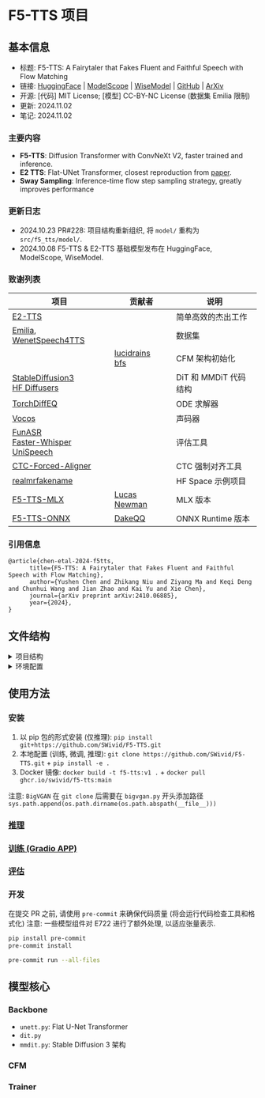 # F5-TTS 项目

## 基本信息

- 标题: F5-TTS: A Fairytaler that Fakes Fluent and Faithful Speech with Flow Matching
- 链接: [HuggingFace](https://huggingface.co/SWivid/F5-TTS) | [ModelScope](https://www.modelscope.cn/models/SWivid/F5-TTS_Emilia-ZH-EN) | [WiseModel](https://wisemodel.cn/models/SJTU_X-LANCE/F5-TTS_Emilia-ZH-EN) | [GitHub](https://github.com/SWivid/F5-TTS) | [ArXiv](https://arxiv.org/abs/2410.06885)
- 开源: [代码] MIT License; [模型] CC-BY-NC License (数据集 Emilia 限制)
- 更新: 2024.11.02
- 笔记: 2024.11.02

### 主要内容
- **F5-TTS**: Diffusion Transformer with ConvNeXt V2, faster trained and inference.
- **E2 TTS**: Flat-UNet Transformer, closest reproduction from [paper](https://arxiv.org/abs/2406.18009).
- **Sway Sampling**: Inference-time flow step sampling strategy, greatly improves performance

### 更新日志

- 2024.10.23 PR#228: 项目结构重新组织, 将 `model/` 重构为 `src/f5_tts/model/`.
- 2024.10.08 F5-TTS & E2-TTS 基础模型发布在 HuggingFace, ModelScope, WiseModel.

### 致谢列表

| 项目 | 贡献者 | 说明 |
| --- | --- | --- |
| [E2-TTS](../../../Models/Diffusion/2024.06.26_E2_TTS.md) | | 简单高效的杰出工作 |
| [Emilia](../../../Datasets/2024.07.07_Emilia.md), [WenetSpeech4TTS](../../../Datasets/2024.06.09_WenetSpeech4TTS.md) | | 数据集 |
| | [lucidrains](https://github.com/lucidrains) <br> [bfs](https://github.com/bfs18) | CFM 架构初始化|
| [StableDiffusion3](../../../Models/Diffusion/2024.03.05_StableDiffusion3.md)<br>[HF Diffusers](https://github.com/huggingface/diffusers) | | DiT 和 MMDiT 代码结构 |
| [TorchDiffEQ](https://github.com/rtqichen/torchdiffeq) | | ODE 求解器 |
| [Vocos](https://huggingface.co/charactr/vocos-mel-24khz) | | 声码器 |
| [FunASR](https://github.com/modelscope/FunASR)<br>[Faster-Whisper](https://github.com/SYSTRAN/faster-whisper)<br>[UniSpeech](https://github.com/microsoft/UniSpeech) | | 评估工具 |
| [CTC-Forced-Aligner](https://github.com/MahmoudAshraf97/ctc-forced-aligner) | | CTC 强制对齐工具 |
| [realmrfakename](https://x.com/realmrfakename) | | HF Space 示例项目 |
| [F5-TTS-MLX](https://github.com/lucasnewman/f5-tts-mlx/tree/main) | [Lucas Newman](https://github.com/lucasnewman) | MLX 版本 |
| [F5-TTS-ONNX](https://github.com/DakeQQ/F5-TTS-ONNX) | [DakeQQ](https://github.com/DakeQQ) | ONNX Runtime 版本 |

### 引用信息

```
@article{chen-etal-2024-f5tts,
      title={F5-TTS: A Fairytaler that Fakes Fluent and Faithful Speech with Flow Matching},
      author={Yushen Chen and Zhikang Niu and Ziyang Ma and Keqi Deng and Chunhui Wang and Jian Zhao and Kai Yu and Xie Chen},
      journal={arXiv preprint arXiv:2410.06885},
      year={2024},
}
```


## 文件结构

<details>
<summary>项目结构</summary>

- [x] .github/workflows/
  - [x] `pre-commit.yaml`: 调用 `pre-commit-config.yaml`.
  - [x] `publish-docker-image.yaml`: 发布 Docker 镜像.
  - [x] `sync-hf.yaml`: 同步到 HuggingFace Space
- [x] ckpts/
  - [x] `README.md`
  - [x] E2TTS_Base/`model_1200000.pt` 1.35 GB (pt或safetensors格式)
  - [x] F5TTS_Base/`model_1200000.pt` 1.35 GB (pt或safetensors格式)
- [x] data/
  - [x] Emilia_ZH_EN_pinyin/`vocab.txt`: 2545 行
  - [x] `librispeech_pc_test_clean_cross_sentence.lst`: 1127 行
- [x] src/
  - [x] f5_tts/
    - [ ] eval/
      - [ ] `README.md`
      - [ ] `ecapa_tdnn.py`
      - [ ] `eval_infer_batch.py`
      - [ ] `eval_infer_batch.sh`
      - [ ] `eval_librispeech_test_clean.py`
      - [ ] `eval_seedtts_testset.py`
      - [ ] `utils_eval.py`
    - [ ] infer/
      - [x] examples/
        - [x] basis/
          - [x] `basic.toml`: 推理的基础配置 (参考音频为 `basic_ref_en.wav`)
          - [x] `basic_ref_en.wav`: 对应 "Some call me nature, others call me mother nature."
          - [x] `basic_ref_cn.wav`
        - [x] multi/
          - [x] `country.flac`
          - [x] `main.flac`
          - [x] `story.toml`: 参考音频为 `main.flac` (另外有 `town.flac`, `country.flac` 子配置), 用于合成 `story.txt` 内的文本.
          - [x] `story.txt`
          - [x] `town.flac`
        - [x] `vocab.txt`: 2545 行 (重复文件?)
      - [ ] `README.md`
      - [ ] `infer_cli.py`
      - [ ] `infer_gradio.py`
      - [ ] `speech_edit.py`
      - [ ] `utils_infer.py`
    - [ ] model/
      - [ ] backbones/
        - [x] `README.md`
        - [ ] `dit.py`
        - [ ] `mmdit.py`
        - [ ] `unett.py`
      - [x] `__init__.py`: 引入三种 backbone, CFM 和 trainer
      - [ ] `cfm.py`
      - [ ] `dataset.py`
      - [ ] `modules.py`
      - [ ] `trainer.py`
      - [ ] `utils.py`
    - [ ] scripts/
      - [ ] `count_max_epoch.py`
      - [ ] `count_params_gflops.py`
    - [ ] train/
      - [ ] dataset/
        - [ ] `prepare_csv_wavs.py`
        - [ ] `prepare_emilia.py`
        - [ ] `prepare_wenetspeech4tts.py`
      - [ ] `README.md`
      - [ ] `finetune_cli.py`
      - [ ] `finetune_gradio.py`
      - [ ] `train.py`
    - [ ] `api.py`
  - [ ] third_party/
    - [ ] BigVGAN: [Github](https://github.com/NVIDIA/BigVGAN/tree/7d2b454564a6c7d014227f635b7423881f14bdac)
- [x] `.gitignore`
- [x] `.gitmodules`: 引入 BigVGAN 仓库
- [x] `.pre-commit-config.yaml`: 运行 Ruff 代码风格检查, 格式化 + YAML 校验.
- [ ] `Dockerfile`
- [x] `LICENSE`: MIT License
- [x] `README.md`
- [x] `pyproject.toml`: 环境配置文件
- [x] `ruff.toml`: 行宽 120, python=3.10, 忽略私有变量, import 单行等.

</details>

<details>
<summary>环境配置</summary>

Python = 3.10

常用库
- [x] torch==2.3.0+cu118
- [x] torchaudio==2.3.0+cu118
- [x] [matplotlib](https://github.com/matplotlib/matplotlib): 绘图
- [x] [numpy](https://github.com/numpy/numpy)==1.22.0<2.x: 数值计算
- [x] [torchdiffeq](https://github.com/rtqichen/torchdiffeq): Pytorch 框架下高精度的 ODE 求解器, 实现了自适应步长算法
- [x] [tqdm](https://github.com/tqdm/tqdm)>=4.65.0
- [x] [wandb](https://github.com/wandb/wandb): 日志记录
- [x] [tomli](https://github.com/hukkin/tomli): 解析 TOML 文件

HuggingFace 库
- [x] [accelerate](https://github.com/huggingface/accelerate)>=0.33.0: 抽象多卡训练代码
- [x] [datasets](https://github.com/huggingface/datasets)
- [x] [transformers](https://github.com/huggingface/transformers)
- [x] [safetensors](https://github.com/huggingface/safetensors): 格式处理

- [x] [transformers_stream_generator](https://github.com/LowinLi/transformers-stream-generator): 基于 HuggingFace Transformers 的流式生成器
- [x] [bitsandbytes](https://github.com/bitsandbytes-foundation/bitsandbytes): 量化与优化库

Einstein 求和
- [x] [einops](https://github.com/arogozhnikov/einops)>=0.8.0: 处理张量维度
- [x] [einx](https://github.com/fferflo/einx)>=0.3.0: 处理基础张量运算

Lucidrains 复现
- [x] [x_transformers](https://github.com/lucidrains/x-transformers)>=1.31.14 @lucidrains 含各种实验特性的 Transformer
- [x] [ema_pytorch](https://github.com/lucidrains/ema-pytorch)>=0.5.2: 指数移动平均

用户交互部分
- [x] [cached_path](https://github.com/allenai/cached_path): 处理文件访问
- [x] [click](https://github.com/pallets/click): 命令行美化
- [x] [gradio](https://github.com/gradio-app/gradio): WebUI 交互

中文处理
- [x] [jieba](https://github.com/fxsjy/jieba): 中文分词
- [x] [pypinyin](https://github.com/mozillazg/python-pinyin): 中文拼音转换
- [x] [zhconv](https://github.com/gumblex/zhconv): 基于 MediaWiki 词汇表的最大正向匹配简繁转换
- [x] [zhon](https://github.com/tsroten/zhon): 字符串中查找 CJK, 拼音字节, 词语, 句子等

音频处理
- [x] [librosa](https://github.com/librosa/librosa): 音频信号分析
- [x] [pydub](https://github.com/jiaaro/pydub): 音频文件处理
- [x] [soundfile](https://github.com/bastibe/python-soundfile): 读写音频文件

语音识别
- [x] [modelscope](https://github.com/modelscope/modelscope): 模型库
- [x] [faster_whisper](https://github.com/SYSTRAN/faster-whisper): 语音识别
- [x] [funasr](https://github.com/modelscope/FunASR): 语音识别
- [x] [jiwer](https://github.com/jitsi/jiwer): 自动评估语音识别系统, 含词错误率, 匹配错误率, 词信息丢失, 词信息保留, 字符错误率等指标 (最小编辑距离使用 RapidFuzz, 底层基于 C++)

声码器
- [x] [vocos](https://github.com/gemelo-ai/vocos): 声码器

</details>

## 使用方法

### 安装

1. 以 pip 包的形式安装 (仅推理): `pip install git+https://github.com/SWivid/F5-TTS.git`
2. 本地配置 (训练, 微调, 推理): `git clone https://github.com/SWivid/F5-TTS.git` + `pip install -e .`
3. Docker 镜像: `docker build -t f5-tts:v1 .` + `docker pull ghcr.io/swivid/f5-tts:main`

注意: `BigVGAN` 在 `git clone` 后需要在 `bigvgan.py` 开头添加路径 `sys.path.append(os.path.dirname(os.path.abspath(__file__)))`

### [推理](Infer.md)

### [训练 (Gradio APP)](Train.md)

### [评估](Eval.md)

### 开发

在提交 PR 之前, 请使用 `pre-commit` 来确保代码质量 (将会运行代码检查工具和格式化)
注意: 一些模型组件对 E722 进行了额外处理, 以适应张量表示.

```bash
pip install pre-commit
pre-commit install

pre-commit run --all-files
```

## 模型核心

### Backbone

- `unett.py`: Flat U-Net Transformer
- `dit.py`
- `mmdit.py`: Stable Diffusion 3 架构

### CFM

### Trainer
